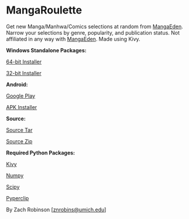 # MangaRoulette

Get new Manga/Manhwa/Comics selections at random from [MangaEden](mangaeden.com). Narrow your selections by genre, popularity, and publication status. Not affiliated in any way with [MangaEden](mangaeden.com). Made using Kivy.

<b>Windows Standalone Packages:</b>

[64-bit Installer](https://github.com/zornrat/MangaRoulette/releases/download/v1.0.1/Install_MangaRoulette_x86_64.exe)

[32-bit Installer](https://github.com/zornrat/MangaRoulette/releases/download/v1.0.1/Install_MangaRoulette_x86.exe)

<b>Android:</b>

[Google Play](https://play.google.com/store/apps/details?id=zornr.at.mangaroulette)

[APK Installer](https://github.com/zornrat/MangaRoulette/releases/download/v1.0.2/MangaRoulette-1.0.2.apk)

<b>Source:</b>

[Source Tar](https://github.com/zornrat/MangaRoulette/archive/v1.0.1.tar.gz)

[Source Zip](https://github.com/zornrat/MangaRoulette/archive/v1.0.1.zip)

<b>Required Python Packages:</b>

[Kivy](https://kivy.org/docs/installation/installation.html)

[Numpy](https://docs.scipy.org/doc/numpy/user/install.html)

[Scipy](https://www.scipy.org/install.html)

[Pyperclip](https://github.com/asweigart/pyperclip)




By Zach Robinson [znrobins@umich.edu]
